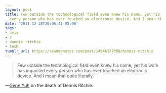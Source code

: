 ```yaml
---
layout: post
title: Few outside the technological field even knew his name, yet his work has impacted
  every person who has ever touched an electronic device. And I mean that quite literally.
date: '2011-12-28T20:05:41-05:00'
tags:
- unix
- c
- dennis ritchie
- tech
tumblr_url: https://seanmonstar.com/post/14946327598/dennis-ritchie
---
```

> Few outside the technological field even knew his name, yet his work has impacted every person who has ever touched an electronic device. And I mean that quite literally.

—[Gene Yuh](http://caffeinatedinoc.blogspot.com/2011/12/passing-of-legend.html) on the death of Dennis Ritchie.
